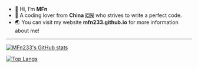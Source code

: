 - 👋 Hi, I’m **MFn**
- 👀 A coding lover from **China 🇨🇳** who strives to write a perfect code.
- 🌏 You can visit my website **mfn233.github.io** for more information about me!
---
[![MFn233's GitHub stats](https://github-readme-stats.vercel.app/api?username=MFn233&theme=radical)](https://github.com/anuraghazra/github-readme-stats)

[![Top Langs](https://github-readme-stats.vercel.app/api/top-langs/?username=MFn233&layout=compact&theme=radical)](https://github.com/anuraghazra/github-readme-stats)

<!---
MFn233/MFn233 is a ✨ special ✨ repository because its `README.md` (this file) appears on your GitHub profile.
You can click the Preview link to take a look at your changes.
--->
